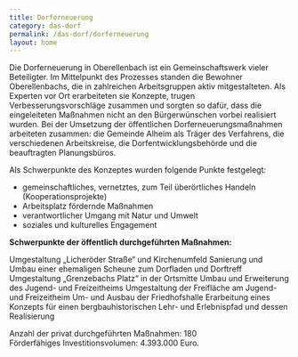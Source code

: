 ```yaml
---
title: Dorferneuerung
category: das-dorf
permalink: /das-dorf/dorferneuerung
layout: home
---
```


Die Dorferneuerung in Oberellenbach ist ein Gemeinschaftswerk vieler Beteiligter. Im Mittelpunkt des Prozesses standen die Bewohner Oberellenbachs, die in zahlreichen Arbeitsgruppen aktiv mitgestalteten. Als Experten vor Ort erarbeiteten sie Konzepte, trugen Verbesserungsvorschläge zusammen und sorgten so dafür, dass die eingeleiteten Maßnahmen nicht an den Bürgerwünschen vorbei realisiert wurden. Bei der Umsetzung der öffentlichen  Dorferneuerungsmaßnahmen arbeiteten zusammen: die Gemeinde Alheim als Träger des Verfahrens, die verschiedenen Arbeitskreise, die Dorfentwicklungsbehörde und die beauftragten Planungsbüros.

Als Schwerpunkte des Konzeptes wurden folgende Punkte festgelegt:
- gemeinschaftliches, vernetztes, zum Teil überörtliches Handeln
   (Kooperationsprojekte)
- Arbeitsplatz fördernde Maßnahmen
- verantwortlicher Umgang mit Natur und Umwelt
- soziales und kulturelles Engagement

**Schwerpunkte der öffentlich durchgeführten Maßnahmen:**

Umgestaltung „Licheröder Straße“ und Kirchenumfeld
Sanierung und Umbau einer ehemaligen Scheune zum Dorfladen und Dorftreff
Umgestaltung „Grenzebachs Platz“ in der Ortsmitte
Umbau und Erweiterung des Jugend- und Freizeitheims
Umgestaltung der Freifläche am Jugend- und Freizeitheim
Um- und Ausbau der Friedhofshalle
Erarbeitung eines Konzepts für einen bergbauhistorischen Lehr- und Erlebnispfad und dessen Realisierung

Anzahl der privat durchgeführten Maßnahmen: 180  
Förderfähiges Investitionsvolumen: 4.393.000 Euro.